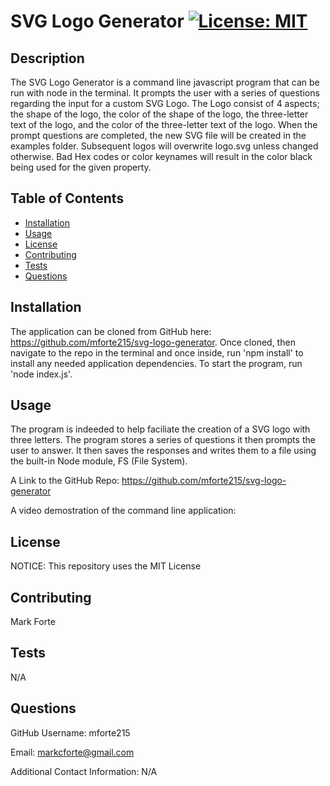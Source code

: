 # SVG Logo Generator [![License: MIT](https://img.shields.io/badge/License-MIT-yellow.svg)](https://opensource.org/licenses/MIT)

## Description

The SVG Logo Generator is a command line javascript program that can be run with node in the terminal. It prompts the user with a series of questions regarding the input for a custom SVG Logo. The Logo consist of 4 aspects; the shape of the logo, the color of the shape of the logo, the three-letter text of the logo, and the color of the three-letter text of the logo. When the prompt questions are completed, the new SVG file will be created in the examples folder. Subsequent logos will overwrite logo.svg unless changed otherwise. Bad Hex codes or color keynames will result in the color black being used for the given property.

## Table of Contents

- [Installation](#installation)
- [Usage](#usage)
- [License](#license)
- [Contributing](#contributing)
- [Tests](#tests)
- [Questions](#questions)

## Installation

The application can be cloned from GitHub here: https://github.com/mforte215/svg-logo-generator. Once cloned, then navigate to the repo in the terminal and once inside, run 'npm install' to install any needed application dependencies. To start the program, run 'node index.js'.

## Usage

The program is indeeded to help faciliate the creation of a SVG logo with three letters. The program stores a series of questions it then prompts the user to answer. It then saves the responses and writes them to a file using the built-in Node module, FS (File System).

A Link to the GitHub Repo: https://github.com/mforte215/svg-logo-generator

A video demostration of the command line application:

## License

NOTICE: This repository uses the MIT License

## Contributing

Mark Forte

## Tests

N/A

## Questions

GitHub Username: mforte215

Email: markcforte@gmail.com

Additional Contact Information: N/A
